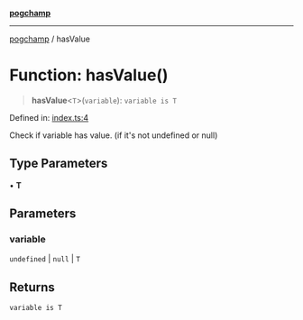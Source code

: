 [**pogchamp**](../README.md)

***

[pogchamp](../globals.md) / hasValue

# Function: hasValue()

> **hasValue**\<`T`\>(`variable`): `variable is T`

Defined in: [index.ts:4](https://github.com/antonandresen/pogchamp/blob/c622d552b9277eb468753e85a6bbba7d57ac30d7/index.ts#L4)

Check if variable has value. (if it's not undefined or null)

## Type Parameters

• **T**

## Parameters

### variable

`undefined` | `null` | `T`

## Returns

`variable is T`
